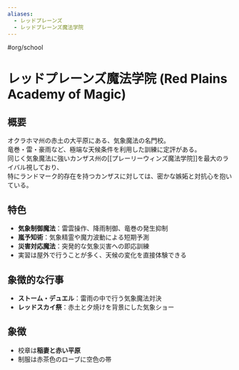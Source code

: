 ```yaml
---
aliases:
  - レッドプレーンズ
  - レッドプレーンズ魔法学院
---
```


#org/school 
# レッドプレーンズ魔法学院 (Red Plains Academy of Magic)

## 概要
オクラホマ州の赤土の大平原にある、気象魔法の名門校。  
竜巻・雷・豪雨など、極端な天候条件を利用した訓練に定評がある。  
同じく気象魔法に強いカンザス州の[[プレーリーウィンズ魔法学院]]を最大のライバル視しており、  
特にランドマーク的存在を持つカンザスに対しては、密かな嫉妬と対抗心を抱いている。

## 特色
- **気象制御魔法**：雷雲操作、降雨制御、竜巻の発生抑制  
- **嵐予知術**：気象精霊や魔力波動による短期予測  
- **災害対応魔法**：突発的な気象災害への即応訓練  
- 実習は屋外で行うことが多く、天候の変化を直接体験できる

## 象徴的な行事
- **ストーム・デュエル**：雷雨の中で行う気象魔法対決  
- **レッドスカイ祭**：赤土と夕焼けを背景にした気象ショー

## 象徴
- 校章は**稲妻と赤い平原**
- 制服は赤茶色のローブに空色の帯
